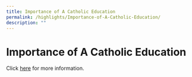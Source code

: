 ```yaml
---
title: Importance of A Catholic Education
permalink: /highlights/Importance-of-A-Catholic-Education/
description: ""
---
```

# **Importance of A Catholic Education**

Click [here](https://catholicnews.sg/local/) for more information.